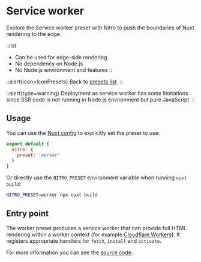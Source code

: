 # Service worker

Explore the Service worker preset with Nitro to push the boundaries of Nuxt rendering to the edge.

::list

- Can be used for edge-side rendering
- No dependency on Node.js
- No Node.js environment and features
::

::alert{icon=IconPresets}
Back to [presets list](/docs/deployment/presets).
::

::alert{type=warning}
Deployment as service worker has some limitations since SSR code is not running in Node.js environment but pure JavaScript.
::

## Usage

You can use the [Nuxt config](/docs/directory-structure/nuxt.config) to explicitly set the preset to use:

```js [nuxt.config.js|ts]
export default {
  nitro: {
    preset: 'worker'
  }
}
```

Or directly use the `NITRO_PRESET` environment variable when running `nuxt build`:

```bash
NITRO_PRESET=worker npx nuxt build
```

## Entry point

The worker preset produces a service worker that can provide full HTML rendering within a worker context (for example [Cloudflare Workers](/docs/deployment/cloudflare)). It registers appropriate handlers for `fetch`, `install` and `activate`.

For more information you can see the [source code](https://github.com/nuxt/framework/blob/main/packages/nitro/src/runtime/entries/service-worker.ts).
